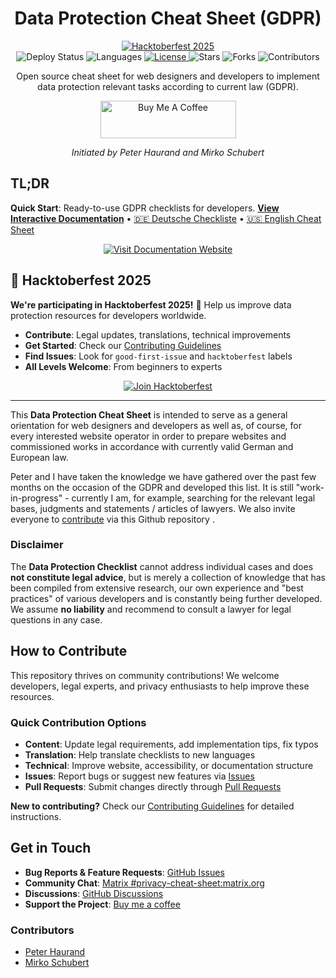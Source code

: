 <h1 align="center">Data Protection Cheat Sheet (GDPR)</h1>

<p align="center">
  <a href="https://hacktoberfest.com/" target="_blank">
    <img src="https://img.shields.io/badge/Hacktoberfest-2025-blueviolet?style=for-the-badge&logo=hacktoberfest" alt="Hacktoberfest 2025" />
  </a>
  <br>
  <img src="https://img.shields.io/github/deployments/mirkoschubert/datenschutz-checkliste/github-pages?style=flat-square&label=Deploy" alt="Deploy Status" />
  <img src="https://img.shields.io/badge/Languages-DE_|_EN-blue?style=flat-square" alt="Languages" />
  <a href="https://github.com/mirkoschubert/datenschutz-checkliste/blob/master/LICENSE">
    <img src="https://img.shields.io/github/license/mirkoschubert/datenschutz-checkliste.svg?style=flat-square" alt="License" />
  </a>
  <img src="https://img.shields.io/github/stars/mirkoschubert/datenschutz-checkliste?style=flat-square" alt="Stars" />
  <img src="https://img.shields.io/github/forks/mirkoschubert/datenschutz-checkliste?style=flat-square" alt="Forks" />
  <img src="https://img.shields.io/github/contributors/mirkoschubert/datenschutz-checkliste?style=flat-square" alt="Contributors" />
</p>

<p align="center">Open source cheat sheet for web designers and developers to implement data protection relevant tasks according to current law (GDPR).</p>

<p align="center"><a href="https://www.buymeacoffee.com/musikuss" target="_blank"><img src="https://cdn.buymeacoffee.com/buttons/v2/default-green.png" alt="Buy Me A Coffee" style="height: 60px !important;width: 217px !important;" ></a></p>

<p align="center"><em>Initiated by Peter Haurand and Mirko Schubert</em></p>

## TL;DR

**Quick Start**: Ready-to-use GDPR checklists for developers. <a href="https://mirkoschubert.github.io/datenschutz-checkliste/" target="_blank">**View Interactive Documentation**</a> • [🇩🇪 Deutsche Checkliste](checkliste.md) • [🇺🇸 English Cheat Sheet](cheat-sheet.md)

<p align="center">
  <a href="https://mirkoschubert.github.io/datenschutz-checkliste/" target="_blank">
    <img src="https://img.shields.io/badge/Interactive_Documentation-Visit_Website-brightgreen?style=for-the-badge" alt="Visit Documentation Website" />
  </a>
</p>

## 🎃 Hacktoberfest 2025

**We're participating in Hacktoberfest 2025!** 🎉 Help us improve data protection resources for developers worldwide.

- **Contribute**: Legal updates, translations, technical improvements
- **Get Started**: Check our [Contributing Guidelines](CONTRIBUTING.md)
- **Find Issues**: Look for `good-first-issue` and `hacktoberfest` labels
- **All Levels Welcome**: From beginners to experts

<p align="center">
  <a href="CONTRIBUTING.md">
    <img src="https://img.shields.io/badge/Join_Hacktoberfest-Contribute_Now-blueviolet?style=for-the-badge" alt="Join Hacktoberfest" />
  </a>
</p>

---

This **Data Protection Cheat Sheet** is intended to serve as a general orientation for web designers and developers as well as, of course, for every interested website operator in order to prepare websites and commissioned works in accordance with currently valid German and European law.

Peter and I have taken the knowledge we have gathered over the past few months on the occasion of the GDPR and developed this list. It is still "work-in-progress" - currently I am, for example, searching for the relevant legal bases, judgments and statements / articles of lawyers. We also invite everyone to [contribute](https://github.com/mirkoschubert/datenschutz-checkliste#du-möchtest-gerne-mitwirken) via this Github repository .

### Disclaimer

The **Data Protection Checklist** cannot address individual cases and does **not constitute legal advice**, but is merely a collection of knowledge that has been compiled from extensive research, our own experience and "best practices" of various developers and is constantly being further developed. We assume **no liability** and recommend to consult a lawyer for legal questions in any case.

## How to Contribute

This repository thrives on community contributions! We welcome developers, legal experts, and privacy enthusiasts to help improve these resources.

### Quick Contribution Options

* **Content**: Update legal requirements, add implementation tips, fix typos
* **Translation**: Help translate checklists to new languages
* **Technical**: Improve website, accessibility, or documentation structure
* **Issues**: Report bugs or suggest new features via [Issues](https://github.com/mirkoschubert/datenschutz-checkliste/issues)
* **Pull Requests**: Submit changes directly through [Pull Requests](https://help.github.com/articles/about-pull-requests/)

**New to contributing?** Check our [Contributing Guidelines](CONTRIBUTING.md) for detailed instructions.

## Get in Touch

- **Bug Reports & Feature Requests**: [GitHub Issues](https://github.com/mirkoschubert/datenschutz-checkliste/issues)
- **Community Chat**: <a href="https://matrix.to/#/#privacy-cheat-sheet:matrix.org" target="_blank">Matrix #privacy-cheat-sheet:matrix.org</a>
- **Discussions**: [GitHub Discussions](https://github.com/mirkoschubert/datenschutz-checkliste/discussions)
- **Support the Project**: <a href="https://www.buymeacoffee.com/musikuss" target="_blank">Buy me a coffee</a>

### Contributors

* [Peter Haurand](https://github.com/peterhaurand)
* [Mirko Schubert](https://github.com/mirkoschubert)
